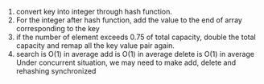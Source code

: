 1. convert key into integer through hash function.
2. For the integer after hash function, add the value to the end of array corresponding to the key
3. if the number of element exceeds 0.75 of total capacity, double the total capacity and remap all the key value pair again.
4. search is O(1) in average
   add is O(1) in average
   delete is O(1) in average
Under concurrent situation, we may need to make add, delete and rehashing synchronized
